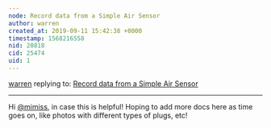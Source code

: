 ```yaml
---
node: Record data from a Simple Air Sensor
author: warren
created_at: 2019-09-11 15:42:38 +0000
timestamp: 1568216558
nid: 20818
cid: 25474
uid: 1
---
```




[warren](../profile/warren) replying to: [Record data from a Simple Air Sensor](../notes/warren/09-10-2019/record-data-from-a-simple-air-sensor)

----
Hi [@mimiss](/profile/mimiss), in case this is helpful! Hoping to add more docs here as time goes on, like photos with different types of plugs, etc!